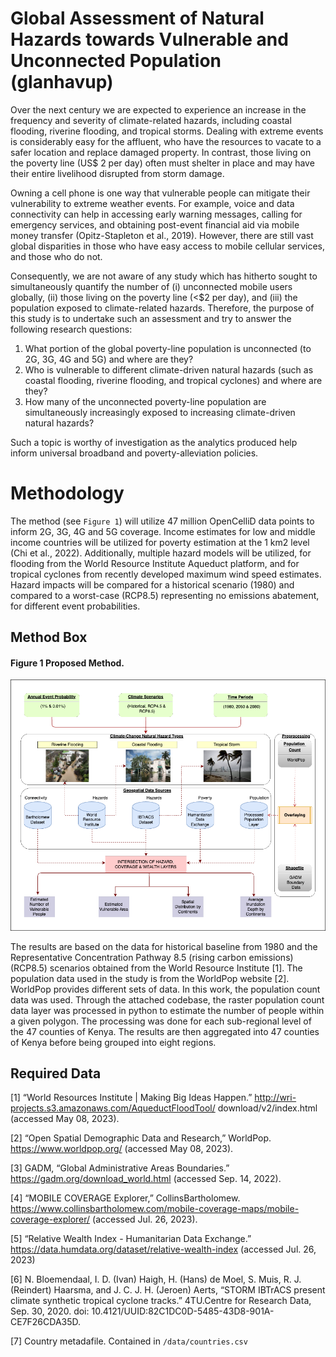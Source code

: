 # Global Assessment of Natural Hazards towards Vulnerable and Unconnected Population (glanhavup)
Over the next century we are expected to experience an increase in the frequency and severity of climate-related hazards, including coastal flooding, riverine flooding, and tropical storms. Dealing with extreme events is considerably easy for the affluent, who have the resources to vacate to a safer location and replace damaged property. In contrast, those living on the poverty line (US$ 2 per day) often must shelter in place and may have their entire livelihood disrupted from storm damage. 

Owning a cell phone is one way that vulnerable people can mitigate their vulnerability to extreme weather events. For example, voice and data connectivity can help in accessing early warning messages, calling for emergency services, and obtaining post-event financial aid via mobile money transfer (Opitz-Stapleton et al., 2019). However, there are still vast global disparities in those who have easy access to mobile cellular services, and those who do not.

Consequently, we are not aware of any study which has hitherto sought to simultaneously quantify the number of (i) unconnected mobile users globally, (ii) those living on the poverty line (<$2 per day), and (iii) the population exposed to climate-related hazards. Therefore, the purpose of this study is to undertake such an assessment and try to answer the following research questions: 

1.	What portion of the global poverty-line population is unconnected (to 2G, 3G, 4G and 5G) and where are they?
2.	Who is vulnerable to different climate-driven natural hazards (such as coastal flooding, riverine flooding, and tropical cyclones) and where are they?
3.	How many of the unconnected poverty-line population are simultaneously increasingly exposed to increasing climate-driven natural hazards?

Such a topic is worthy of investigation as the analytics produced help inform universal broadband and poverty-alleviation policies. 

Methodology
==============
The method (see `Figure 1`) will utilize 47 million OpenCelliD data points to inform 2G, 3G, 4G and 5G coverage. Income estimates for low and middle income countries will be utilized for poverty estimation at the 1 km2 level (Chi et al., 2022). Additionally, multiple hazard models will be utilized, for flooding from the World Resource Institute Aqueduct platform, and for tropical cyclones from recently developed maximum wind speed estimates. Hazard impacts will be compared for a historical scenario (1980) and compared to a worst-case (RCP8.5) representing no emissions abatement, for different event probabilities. 

## Method Box

#### Figure 1 Proposed Method.
<p align="center">
  <img src="/docs/method.png" />
</p>

The results are based on the data for historical baseline from 1980 and the Representative Concentration Pathway 8.5 (rising carbon emissions) (RCP8.5) scenarios obtained from the World Resource Institute [1]. The population data used in the study is from the WorldPop website [2]. WorldPop provides different sets of data. In this work, the population count data was used. Through the attached codebase, the raster population count data layer was processed in python to estimate the number of people within a given polygon. The processing was done for each sub-regional level of the 47 counties of Kenya. The results are then aggregated into 47 counties of Kenya before being grouped into eight regions.

## Required Data

[1]	“World Resources Institute | Making Big Ideas Happen.” http://wri-projects.s3.amazonaws.com/AqueductFloodTool/  download/v2/index.html (accessed May 08, 2023).

[2]	“Open Spatial Demographic Data and Research,” WorldPop. https://www.worldpop.org/ (accessed May 08, 2023).

[3]	GADM, “Global Administrative Areas Boundaries.” https://gadm.org/download_world.html (accessed Sep. 14, 2022).

[4]	“MOBILE COVERAGE Explorer,” CollinsBartholomew. https://www.collinsbartholomew.com/mobile-coverage-maps/mobile-coverage-explorer/ (accessed Jul. 26, 2023).

[5]	“Relative Wealth Index - Humanitarian Data Exchange.” https://data.humdata.org/dataset/relative-wealth-index (accessed Jul. 26, 2023)

[6]	N. Bloemendaal, I. D. (Ivan) Haigh, H. (Hans) de Moel, S. Muis, R. J. (Reindert) Haarsma, and J. C. J. H. (Jeroen) Aerts, “STORM IBTrACS present climate synthetic tropical cyclone tracks.” 4TU.Centre for Research Data, Sep. 30, 2020. doi: 10.4121/UUID:82C1DC0D-5485-43D8-901A-CE7F26CDA35D.

[7] Country metadafile. Contained in `/data/countries.csv`
